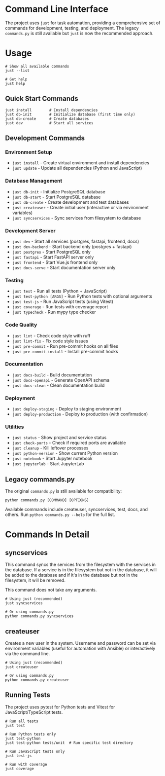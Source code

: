 # Command Line Interface

The project uses `just` for task automation, providing a comprehensive set of commands for development, testing, and deployment. The legacy `commands.py` is still available but `just` is now the recommended approach.

# Usage

```shell
# Show all available commands
just --list

# Get help
just help
```

## Quick Start Commands

```shell
just install        # Install dependencies
just db-init        # Initialize database (first time only)
just db-create      # Create databases
just dev            # Start all services
```

## Development Commands

### Environment Setup
- `just install` - Create virtual environment and install dependencies
- `just update` - Update all dependencies (Python and JavaScript)

### Database Management
- `just db-init` - Initialize PostgreSQL database
- `just db-start` - Start PostgreSQL database
- `just db-create` - Create development and test databases
- `just createuser` - Create initial user (interactive or via environment variables)
- `just syncservices` - Sync services from filesystem to database

### Development Server
- `just dev` - Start all services (postgres, fastapi, frontend, docs)
- `just dev-backend` - Start backend only (postgres + fastapi)
- `just postgres` - Start PostgreSQL only
- `just fastapi` - Start FastAPI server only
- `just frontend` - Start Vue.js frontend only
- `just docs-serve` - Start documentation server only

### Testing
- `just test` - Run all tests (Python + JavaScript)
- `just test-python [ARGS]` - Run Python tests with optional arguments
- `just test-js` - Run JavaScript tests (using Vitest)
- `just coverage` - Run tests with coverage report
- `just typecheck` - Run mypy type checker

### Code Quality
- `just lint` - Check code style with ruff
- `just lint-fix` - Fix code style issues
- `just pre-commit` - Run pre-commit hooks on all files
- `just pre-commit-install` - Install pre-commit hooks

### Documentation
- `just docs-build` - Build documentation
- `just docs-openapi` - Generate OpenAPI schema
- `just docs-clean` - Clean documentation build

### Deployment
- `just deploy-staging` - Deploy to staging environment
- `just deploy-production` - Deploy to production (with confirmation)

### Utilities
- `just status` - Show project and service status
- `just check-ports` - Check if required ports are available
- `just cleanup` - Kill leftover processes
- `just python-version` - Show current Python version
- `just notebook` - Start Jupyter notebook
- `just jupyterlab` - Start JupyterLab

## Legacy commands.py

The original `commands.py` is still available for compatibility:

```shell
python commands.py [COMMAND] [OPTIONS]
```

Available commands include createuser, syncservices, test, docs, and others. Run `python commands.py --help` for the full list.

# Commands In Detail

## syncservices

This command syncs the services from the filesystem with the services in the
database. If a service is in the filesystem but not in the database, it will be
added to the database and if it's in the database but not in the filesystem, it
will be removed.

This command does not take any arguments.

```shell
# Using just (recommended)
just syncservices

# Or using commands.py
python commands.py syncservices
```

## createuser

Creates a new user in the system. Username and password can be set via environment variables (useful for automation with Ansible) or interactively via the command line.

```shell
# Using just (recommended)
just createuser

# Or using commands.py
python commands.py createuser
```

## Running Tests

The project uses pytest for Python tests and Vitest for JavaScript/TypeScript tests.

```shell
# Run all tests
just test

# Run Python tests only
just test-python
just test-python tests/unit  # Run specific test directory

# Run JavaScript tests only
just test-js

# Run with coverage
just coverage
```
